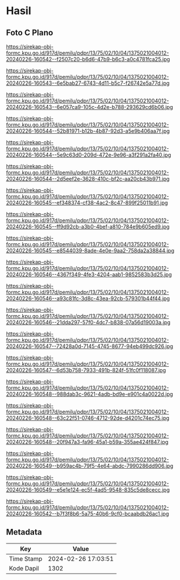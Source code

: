 # Hasil

## Foto C Plano

https://sirekap-obj-formc.kpu.go.id/917d/pemilu/pdpr/13/75/02/10/04/1375021004012-20240226-160542--f2507c20-b6d6-47b9-b6c3-a0c4781fca25.jpg

https://sirekap-obj-formc.kpu.go.id/917d/pemilu/pdpr/13/75/02/10/04/1375021004012-20240226-160543--6e5bab27-6743-4d11-b5c7-f26742e5a77d.jpg

https://sirekap-obj-formc.kpu.go.id/917d/pemilu/pdpr/13/75/02/10/04/1375021004012-20240226-160543--6e057ca9-105c-4d2e-b788-293629cd6b06.jpg

https://sirekap-obj-formc.kpu.go.id/917d/pemilu/pdpr/13/75/02/10/04/1375021004012-20240226-160544--52b81971-b12b-4b87-92d3-a5e9b406aa7f.jpg

https://sirekap-obj-formc.kpu.go.id/917d/pemilu/pdpr/13/75/02/10/04/1375021004012-20240226-160544--5e9c63d0-209d-472e-9e96-a3f291a2fa40.jpg

https://sirekap-obj-formc.kpu.go.id/917d/pemilu/pdpr/13/75/02/10/04/1375021004012-20240226-160544--2d5eef2e-3628-410c-bf2c-aa20cb43b971.jpg

https://sirekap-obj-formc.kpu.go.id/917d/pemilu/pdpr/13/75/02/10/04/1375021004012-20240226-160545--ef348374-cf38-4ac2-8c47-899f25011b91.jpg

https://sirekap-obj-formc.kpu.go.id/917d/pemilu/pdpr/13/75/02/10/04/1375021004012-20240226-160545--ff9d92cb-a3b0-4bef-a810-784e9b605ed9.jpg

https://sirekap-obj-formc.kpu.go.id/917d/pemilu/pdpr/13/75/02/10/04/1375021004012-20240226-160545--e8544039-8ade-4e0e-9aa2-758da2a38844.jpg

https://sirekap-obj-formc.kpu.go.id/917d/pemilu/pdpr/13/75/02/10/04/1375021004012-20240226-160546--4367f349-4fe3-4204-aab1-9852583b3d25.jpg

https://sirekap-obj-formc.kpu.go.id/917d/pemilu/pdpr/13/75/02/10/04/1375021004012-20240226-160546--a93c81fc-3d8c-43ea-92cb-579301b44f44.jpg

https://sirekap-obj-formc.kpu.go.id/917d/pemilu/pdpr/13/75/02/10/04/1375021004012-20240226-160546--21dda297-57f0-4dc7-b838-07a56d19003a.jpg

https://sirekap-obj-formc.kpu.go.id/917d/pemilu/pdpr/13/75/02/10/04/1375021004012-20240226-160547--72428a0d-7145-4745-8677-94eb499dc926.jpg

https://sirekap-obj-formc.kpu.go.id/917d/pemilu/pdpr/13/75/02/10/04/1375021004012-20240226-160547--6d53b758-7933-491b-824f-51fc0f118087.jpg

https://sirekap-obj-formc.kpu.go.id/917d/pemilu/pdpr/13/75/02/10/04/1375021004012-20240226-160548--988dab3c-9621-4adb-bd9e-e901c4a0022d.jpg

https://sirekap-obj-formc.kpu.go.id/917d/pemilu/pdpr/13/75/02/10/04/1375021004012-20240226-160548--63c22f51-0746-4712-92de-d4201c74ec75.jpg

https://sirekap-obj-formc.kpu.go.id/917d/pemilu/pdpr/13/75/02/10/04/1375021004012-20240226-160548--20f947a3-fa96-45a1-b59a-355ae424f847.jpg

https://sirekap-obj-formc.kpu.go.id/917d/pemilu/pdpr/13/75/02/10/04/1375021004012-20240226-160549--b959ac4b-79f5-4e64-abdc-7990286dd906.jpg

https://sirekap-obj-formc.kpu.go.id/917d/pemilu/pdpr/13/75/02/10/04/1375021004012-20240226-160549--e5e1e124-ec5f-4ad5-9548-835c5de8cecc.jpg

https://sirekap-obj-formc.kpu.go.id/917d/pemilu/pdpr/13/75/02/10/04/1375021004012-20240226-160542--b7f3f8b6-5a75-40b6-9cf0-bcaabdb26ac1.jpg


## Metadata

| Key        | Value               |
| ---------- | ------------------- |
| Time Stamp | 2024-02-26 17:03:51 |
| Kode Dapil | 1302                |



